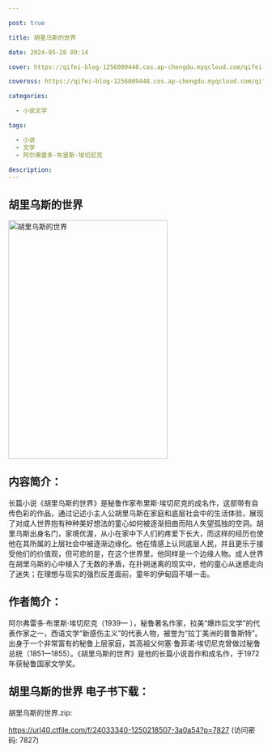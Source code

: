 ```yaml
---

post: true

title: 胡里乌斯的世界

date: 2024-05-28 09:14

cover: https://qifei-blog-1256009448.cos.ap-chengdu.myqcloud.com/qifei-blog/66060a299f345e8d03b9fba3.jpg

coveross: https://qifei-blog-1256009448.cos.ap-chengdu.myqcloud.com/qifei-blog/66060a299f345e8d03b9fba3.jpg

categories:

  - 小说文学

tags:

  - 小说
  - 文学
  - 阿尔弗雷多·布里斯·埃切尼克

description:
---
```


## 胡里乌斯的世界
<img alt="胡里乌斯的世界 " class="aligncenter loaded" data-was-processed="true" decoding="async" fetchpriority="high" height="471" src="https://qifei-blog-1256009448.cos.ap-chengdu.myqcloud.com/qifei-blog/66060a299f345e8d03b9fba3.jpg " style="cursor: zoom-in;" width="314"/>

## 内容简介：

长篇小说《胡里乌斯的世界》是秘鲁作家布里斯·埃切尼克的成名作，这部带有自传色彩的作品，通过记述小主人公胡里乌斯在家庭和底层社会中的生活体验，展现了对成人世界抱有种种美好想法的童心如何被逐渐扭曲而陷人失望孤独的空洞。胡里乌斯出身名门，家境优渥，从小在家中下人们的疼爱下长大，而这样的经历也使他在其所属的上层社会中被逐渐边缘化。他在情感上认同底层人民，并且更乐于接受他们的价值观，但可悲的是，在这个世界里，他同样是一个边缘人物。成人世界在胡里乌斯的心中植入了无数的矛盾，在扑朔迷离的现实中，他的童心从迷惑走向了迷失；在理想与现实的强烈反差面前，童年的伊甸园不堪一击。

## 作者简介：

阿尔弗雷多·布里斯·埃切尼克（1939— ），秘鲁著名作家，拉美“爆炸后文学”的代表作家之一，西语文学“新感伤主义”的代表人物，被誉为“拉丁美洲的普鲁斯特”。出身于一个非常富有的秘鲁上层家庭，其高祖父何塞·鲁菲诺·埃切尼克曾做过秘鲁总统（1851—1855）。《胡里乌斯的世界》是他的长篇小说首作和成名作，于1972年获秘鲁国家文学奖。

## 胡里乌斯的世界 电子书下载：



胡里乌斯的世界.zip: 

https://url40.ctfile.com/f/24033340-1250218507-3a0a54?p=7827 (访问密码: 7827)
